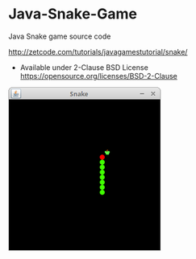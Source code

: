 # Java-Snake-Game
Java Snake game source code

http://zetcode.com/tutorials/javagamestutorial/snake/
- Available under 2-Clause BSD License https://opensource.org/licenses/BSD-2-Clause

![Snake game screenshot](snake.png)
